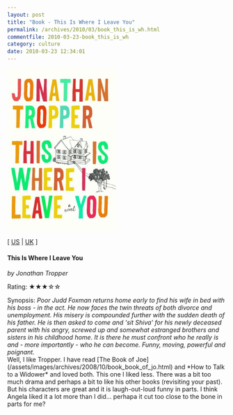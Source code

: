 ```yaml
---
layout: post
title: "Book - This Is Where I Leave You"
permalink: /archives/2010/03/book_this_is_wh.html
commentfile: 2010-03-23-book_this_is_wh
category: culture
date: 2010-03-23 12:34:01
---
```


<img class="photo right" src="/assets/images/0752885847.jpg" width="250" alt="This Is Where I Leave You cover" />

\[ [US](http://www.amazon.com/o/asin/0752885847) | [UK](http://www.amazon.co.uk/o/asin/0752885847) \]

#### This Is Where I Leave You

<em>by Jonathan Tropper</em>

Rating: ★★★☆☆

<div class="book_synopsis" markdown="1">
Synopsis: <em>Poor Judd Foxman returns home early to find his wife in bed with his boss - in the act. He now faces the twin threats of both divorce and unemployment. His misery is compounded further with the sudden death of his father. He is then asked to come and 'sit Shiva' for his newly deceased parent with his angry, screwed up and somewhat estranged brothers and sisters in his childhood home. It is there he must confront who he really is and - more importantly - who he can become. Funny, moving, powerful and poignant.</em>

</div>
Well, I like Tropper. I have read [The Book of Joe](/assets/images/archives/2008/10/book_book_of_jo.html) and *How to Talk to a Widower* and loved both. This one I liked less. There was a bit too much drama and perhaps a bit to like his other books (revisiting your past). But his characters are great and it is laugh-out-loud funny in parts. I think Angela liked it a lot more than I did... perhapa it cut too close to the bone in parts for me?
